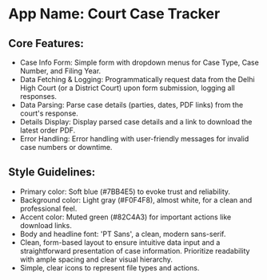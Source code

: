 # **App Name**: Court Case Tracker

## Core Features:

- Case Info Form: Simple form with dropdown menus for Case Type, Case Number, and Filing Year.
- Data Fetching & Logging: Programmatically request data from the Delhi High Court (or a District Court) upon form submission, logging all responses. 
- Data Parsing: Parse case details (parties, dates, PDF links) from the court's response.
- Details Display: Display parsed case details and a link to download the latest order PDF.
- Error Handling: Error handling with user-friendly messages for invalid case numbers or downtime.

## Style Guidelines:

- Primary color: Soft blue (#7BB4E5) to evoke trust and reliability.
- Background color: Light gray (#F0F4F8), almost white, for a clean and professional feel.
- Accent color: Muted green (#82C4A3) for important actions like download links.
- Body and headline font: 'PT Sans', a clean, modern sans-serif.
- Clean, form-based layout to ensure intuitive data input and a straightforward presentation of case information. Prioritize readability with ample spacing and clear visual hierarchy.
- Simple, clear icons to represent file types and actions.